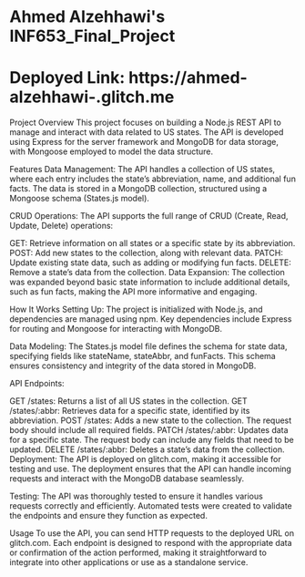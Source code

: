 # Ahmed Alzehhawi's INF653_Final_Project
# Deployed Link: https://ahmed-alzehhawi-.glitch.me


Project Overview
This project focuses on building a Node.js REST API to manage and interact with data related to US states. The API is developed using Express for the server framework and MongoDB for data storage, with Mongoose employed to model the data structure.

Features
Data Management: The API handles a collection of US states, where each entry includes the state’s abbreviation, name, and additional fun facts. The data is stored in a MongoDB collection, structured using a Mongoose schema (States.js model).

CRUD Operations: The API supports the full range of CRUD (Create, Read, Update, Delete) operations:

GET: Retrieve information on all states or a specific state by its abbreviation.
POST: Add new states to the collection, along with relevant data.
PATCH: Update existing state data, such as adding or modifying fun facts.
DELETE: Remove a state’s data from the collection.
Data Expansion: The collection was expanded beyond basic state information to include additional details, such as fun facts, making the API more informative and engaging.

How It Works
Setting Up: The project is initialized with Node.js, and dependencies are managed using npm. Key dependencies include Express for routing and Mongoose for interacting with MongoDB.

Data Modeling: The States.js model file defines the schema for state data, specifying fields like stateName, stateAbbr, and funFacts. This schema ensures consistency and integrity of the data stored in MongoDB.

API Endpoints:

GET /states: Returns a list of all US states in the collection.
GET /states/:abbr: Retrieves data for a specific state, identified by its abbreviation.
POST /states: Adds a new state to the collection. The request body should include all required fields.
PATCH /states/:abbr: Updates data for a specific state. The request body can include any fields that need to be updated.
DELETE /states/:abbr: Deletes a state’s data from the collection.
Deployment: The API is deployed on glitch.com, making it accessible for testing and use. The deployment ensures that the API can handle incoming requests and interact with the MongoDB database seamlessly.

Testing: The API was thoroughly tested to ensure it handles various requests correctly and efficiently. Automated tests were created to validate the endpoints and ensure they function as expected.

Usage
To use the API, you can send HTTP requests to the deployed URL on glitch.com. Each endpoint is designed to respond with the appropriate data or confirmation of the action performed, making it straightforward to integrate into other applications or use as a standalone service.
